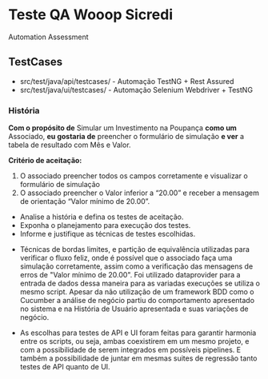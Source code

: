 # Teste QA Wooop Sicredi #  
Automation Assessment 

## TestCases ##
- src/test/java/api/testcases/ - Automação TestNG + Rest Assured
- src/test/java/ui/testcases/ - Automação Selenium Webdriver + TestNG 

### História ###
**Com o propósito de** Simular um Investimento na Poupança 
**como um** Associado, 
**eu gostaria de** preencher o formulário de simulação 
**e ver** a tabela de resultado com Mês e Valor. 

**Critério de aceitação:**

1. O associado preencher todos os campos corretamente e visualizar o formulário de simulação
2. O associado preencher o Valor inferior a “20.00” e receber a mensagem de orientação “Valor mínimo de 20.00”.


* Analise a história e defina os testes de aceitação.
* Exponha o planejamento para execução dos testes.
* Informe e justifique as técnicas de testes escolhidas.

- Técnicas de bordas limites, e partição de equivalência utilizadas para verificar o fluxo feliz, onde é possível que o associado faça uma simulação corretamente, assim como a verificação das mensagens de erros de "Valor mínimo de 20.00". Foi utilizado dataprovider para a entrada de dados dessa maneira para as variadas execuções se utiliza o mesmo script. Apesar da não utilização de um framework BDD como o Cucumber a análise de negócio partiu do comportamento apresentado no sistema e na História de Usuário apresentada e suas variações de negócio.

- As escolhas para testes de API e UI foram feitas para garantir harmonia entre os scripts, ou seja, ambas coexistirem em um mesmo projeto, e com a possibilidade de serem integrados em possíveis pipelines. E também a possibilidade de juntar em mesmas suites de regressão tanto testes de API quanto de UI.
